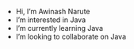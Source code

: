 -  Hi, I’m Awinash Narute
-  I’m interested in Java
-  I’m currently learning Java
-  I’m looking to collaborate on Java 

